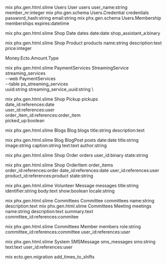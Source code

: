 mix phx.gen.html.slime Users User users user_name:string member_nr:integer
mix phx.gen.schema Users.Credential credentials password_hash:string email:string
mix phx.gen.schema Users.Membership memberships expires:datetime

mix phx.gen.html.slime Shop Date dates date:date shop_assistant_a:binary

mix phx.gen.html.slime Shop Product products name:string description:text price:integer


Money.Ecto.Amount.Type


mix phx.gen.html.slime PaymentServices StreamingService streaming_services \
--web PaymentServices \
--table ps_streaming_services \
uuid:string
streaming_service_uuid:string \

mix phx.gen.html.slime Shop Pickup pickups \
date_id:references:date \
user_id:references:user \
order_item_id:references:order_item \
picked_up:boolean




mix phx.gen.html.slime Blogs Blog blogs title:string description:text


mix phx.gen.html.slime Blog BlogPost posts date:date title:string image:string caption:string text:text author:string


mix phx.gen.html.slime Shop Order orders user_id:binary state:string

mix phx.gen.html.slime Shop OrderItem order_items order_id:references:order date_id:references:date user_id:references:user product_id:references:product state:string


mix phx.gen.html.slime Volunteer Message messages title:string identifier:string body:text show:boolean locale:string

mix phx.gen.html.slime Committees Committee committees name:string description:text
mix phx.gen.html.slime Committees Meeting meetings name:string description:text summary:text committee_id:references:commitee

mix phx.gen.html.slime Committees Member members role:string  committee_id:references:committee user_id:references:user

mix phx.gen.html.slime System SMSMessage sms_messages sms:string  text:text user_id:references:user

mix ecto.gen.migration add_times_to_shifts

